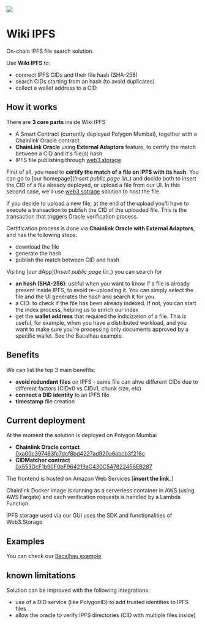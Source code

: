 <img src="https://user-images.githubusercontent.com/12898752/202745200-345f72bb-1985-494f-a994-26621fb7826a.png"/>

# Wiki IPFS

On-chain IPFS file search solution. 

Use **Wiki IPFS** to:
* connect IPFS CIDs and their file hash (SHA-256)
* search CIDs starting from an hash (to avoid duplicates)
* collect a wallet address to a CID

## How it works

There are **3 core parts** inside Wiki IPFS
* A Smart Contract (currently deployed Polygon Mumbai), together with a Chainlink Oracle contract
* **ChainLink Oracle** using **External Adaptors** feature, to certify the match between a CID and it's file(s) hash
* IPFS file publishing through [web3.storage](https://web3.storage/)

First of all, you need to **certify the match of a file on IPFS with its hash**. 
You can go to [our homepage](_Insert public page lin__) and decide both to insert the CID of a file already deployed, 
or upload a file from our UI. In this second case, we'll use [web3.sotrage](https://web3.storage/) solution to host the file. 

If you decide to upload a new file, at the end of the upload you'll have to execute a transaction to publish 
the CID of the uploaded file. This is the transaction that triggers Oracle verification process.

Certification process is done via **Chainlink Oracle with External Adaptors**, and has the following steps:
* download the file
* generate the hash
* publish the match between CID and hash

Visiting [our dApp](_Insert public page lin__) you can search for
* **an hash (SHA-256)**: useful when you want to know if a file is already present inside IPFS, to avoid re-uploading it. You can simply select the file and the UI generates the hash and search it for you.
* a CID: to check if the file has been already indexed. If not, you can start the index process, helping us to enrich our index
* get the **wallet address** that required the indicization of a file. This is useful, for example, when you have a distributed workload, 
and you want to make sure you're processing only documents approved by a specific wallet. See the Bacalhau example.

## Benefits

We can list the top 3 main benefits:
* **avoid redundant files** on IPFS - same file can ahve different CIDs due to different factors (CIDv0 vs CIDv1, chunk size, etc)
* **connect a DID identity** to an IPFS file
* **timestamp** file creation

## Current deployment

At the moment the solution is deployed on Polygon Mumbai

* **Chainlink Oracle contact** [0xa00c397463fc7dcf8bd4227ad920a6abcb3f216c](https://mumbai.polygonscan.com/address/0xa00c397463fc7dcf8bd4227ad920a6abcb3f216c)
* **CIDMatcher contract** [0x553DcF1b90F0bF964219aC430C547822456EB287](https://mumbai.polygonscan.com/address/0x553DcF1b90F0bF964219aC430C547822456EB287)

The frontend is hosted on Amazon Web Services [____insert the link_____]

Chainlink Docker image is running as a serverless container in AWS (using AWS Fargate) and each verification requests is handled by a Lambda Function.

IPFS storage used via our GUI uses the SDK and functionalities of Web3.Storage

## Examples

You can check our [Bacalhau example](INSERT_LINK)

## known limitations

Solution can be improved with the following integrations:
* use of a DID service (like PolygonID) to add trusted identities to IPFS files
* allow the oracle to verify IPFS directories (CID with multiple files inside)



